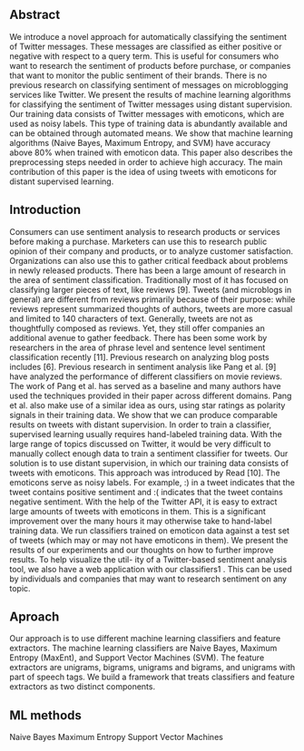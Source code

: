 ## Abstract

We introduce a novel approach for automatically classifying the sentiment of Twitter messages. These messages are
classified as either positive or negative with respect to a
query term. This is useful for consumers who want to research the sentiment of products before purchase, or companies that want to monitor the public sentiment of their
brands. There is no previous research on classifying sentiment of messages on microblogging services like Twitter.
We present the results of machine learning algorithms for
classifying the sentiment of Twitter messages using distant
supervision. Our training data consists of Twitter messages
with emoticons, which are used as noisy labels. This type of
training data is abundantly available and can be obtained
through automated means. We show that machine learning algorithms (Naive Bayes, Maximum Entropy, and SVM)
have accuracy above 80% when trained with emoticon data.
This paper also describes the preprocessing steps needed in
order to achieve high accuracy. The main contribution of
this paper is the idea of using tweets with emoticons for
distant supervised learning.

## Introduction

Consumers can use sentiment analysis to research products
or services before making a purchase. Marketers can use this
to research public opinion of their company and products,
or to analyze customer satisfaction. Organizations can also
use this to gather critical feedback about problems in newly
released products.
There has been a large amount of research in the area of sentiment classification. Traditionally most of it has focused on
classifying larger pieces of text, like reviews [9]. Tweets (and
microblogs in general) are different from reviews primarily
because of their purpose: while reviews represent summarized thoughts of authors, tweets are more casual and limited to 140 characters of text. Generally, tweets are not as
thoughtfully composed as reviews. Yet, they still offer companies an additional avenue to gather feedback. There has
been some work by researchers in the area of phrase level and
sentence level sentiment classification recently [11]. Previous
research on analyzing blog posts includes [6].
Previous research in sentiment analysis like Pang et al. [9]
have analyzed the performance of different classifiers on movie
reviews. The work of Pang et al. has served as a baseline
and many authors have used the techniques provided in their
paper across different domains. Pang et al. also make use
of a similar idea as ours, using star ratings as polarity signals in their training data. We show that we can produce
comparable results on tweets with distant supervision.
In order to train a classifier, supervised learning usually requires hand-labeled training data. With the large range of
topics discussed on Twitter, it would be very difficult to
manually collect enough data to train a sentiment classifier
for tweets. Our solution is to use distant supervision, in
which our training data consists of tweets with emoticons.
This approach was introduced by Read [10]. The emoticons
serve as noisy labels. For example, :) in a tweet indicates
that the tweet contains positive sentiment and :( indicates
that the tweet contains negative sentiment. With the help of
the Twitter API, it is easy to extract large amounts of tweets
with emoticons in them. This is a significant improvement
over the many hours it may otherwise take to hand-label
training data. We run classifiers trained on emoticon data
against a test set of tweets (which may or may not have
emoticons in them).
We present the results of our experiments and our thoughts
on how to further improve results. To help visualize the util-
ity of a Twitter-based sentiment analysis tool, we also have
a web application with our classifiers1
. This can be used by
individuals and companies that may want to research sentiment on any topic.

## Aproach  
Our approach is to use different machine learning classifiers
and feature extractors. The machine learning classifiers are
Naive Bayes, Maximum Entropy (MaxEnt), and Support
Vector Machines (SVM). The feature extractors are unigrams, bigrams, unigrams and bigrams, and unigrams with
part of speech tags. We build a framework that treats classifiers and feature extractors as two distinct components.



## ML methods

Naive Bayes
Maximum Entropy
Support Vector Machines